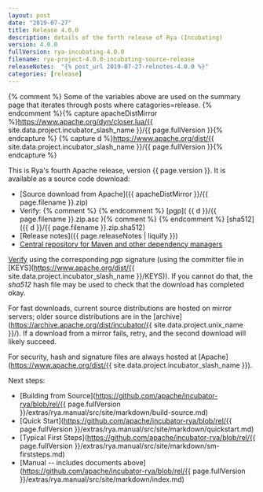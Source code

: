 ```yaml
---
layout: post
date: "2019-07-27"
title: Release 4.0.0
description: details of the forth release of Rya (Incubating)
version: 4.0.0
fullVersion: rya-incubating-4.0.0
filename: rya-project-4.0.0-incubating-source-release
releaseNotes:  "{% post_url 2019-07-27-relnotes-4.0.0 %}"
categories: [release]
---
```

{% comment %}
Some of the variables above are used on the summary page that iterates through posts where catagories=release.
{% endcomment %}{% capture apacheDistMirror %}https://www.apache.org/dyn/closer.lua/{{ site.data.project.incubator_slash_name }}/{{ page.fullVersion }}{% endcapture %}
{% capture d %}https://www.apache.org/dist/{{ site.data.project.incubator_slash_name }}/{{ page.fullVersion }}{% endcapture %}





This is Rya's fourth Apache release, version {{ page.version }}.  It is available as a source code download:

- [Source download from Apache]({{ apacheDistMirror }}/{{ page.filename }}.zip)
- Verify: {% comment %}
{% endcomment %} [pgp]( {{ d }}/{{ page.filename }}.zip.asc ){% comment %}
{% endcomment %} [sha512]({{ d }}/{{ page.filename }}.zip.sha512)
- [Release notes]({{ page.releaseNotes | liquify }})
- [Central repository for Maven and other dependency managers](https://search.maven.org/#search%7Cga%7C1%7Cg%3A%22org.apache.rya%22)

[Verify](https://www.apache.org/dyn/closer.cgi#verify)
using the corresponding *pgp* signature (using the committer file in
[KEYS](https://www.apache.org/dist/{{ site.data.project.incubator_slash_name }}/KEYS)).
If you cannot do that, the *sha512* hash file may be used to check that the
download has completed okay.

For fast downloads, current source distributions are hosted on mirror servers;
older source distributions are in the
[archive](https://archive.apache.org/dist/incubator/{{ site.data.project.unix_name }}/).
If a download from a mirror fails, retry, and the second download will likely
succeed.

For security, hash and signature files are always hosted at
[Apache](https://www.apache.org/dist/{{ site.data.project.incubator_slash_name }}).

Next steps:
- [Building from Source](https://github.com/apache/incubator-rya/blob/rel/{{ page.fullVersion }}/extras/rya.manual/src/site/markdown/build-source.md)
- [Quick Start](https://github.com/apache/incubator-rya/blob/rel/{{ page.fullVersion }}/extras/rya.manual/src/site/markdown/quickstart.md)
- [Typical First Steps](https://github.com/apache/incubator-rya/blob/rel/{{ page.fullVersion }}/extras/rya.manual/src/site/markdown/sm-firststeps.md)
- [Manual -- includes documents above](https://github.com/apache/incubator-rya/blob/rel/{{ page.fullVersion }}/extras/rya.manual/src/site/markdown/index.md)
